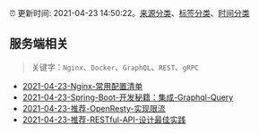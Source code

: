 :alarm_clock: 更新时间: 2021-04-23 14:50:22。[来源分类](../README.md)、[标签分类](../TAGS.md)、[时间分类](../TIMELINE.md)

## 服务端相关


> 关键字：`Nginx`、`Docker`、`GraphQL`、`REST`、`gRPC`



- [2021-04-23-Nginx-常用配置清单](https://www.ershicimi.com/p/d1c22f2667db118ad69f36a17c49d609) 
- [2021-04-23-Spring-Boot-开发秘籍：集成-Graphql-Query](https://toutiao.io/k/rsrt60z) 
- [2021-04-23-推荐-OpenResty-实现限流](https://toutiao.io/k/syxnrph) 
- [2021-04-23-推荐-RESTful-API-设计最佳实践](https://toutiao.io/k/4zqz7k1) 